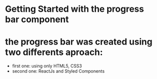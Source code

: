 # Getting Started with the progress bar component

# the progress bar was created using two differents aproach:

* first one: using only HTML5, CSS3
* second one: ReactJs and Styled Components




